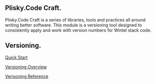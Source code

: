 ﻿## Plisky.Code Craft.   

Plisky.Code Craft is a series of libraries, tools and practices all around writing better software.  This module is a versioning tool designed to consistently apply and work with version numbers for Wintel stack code.

## Versioning.

[Quick Start](quickstart.md)

[Versioning Overview](Overview.md)

[Verisoning Reference](Reference.md)